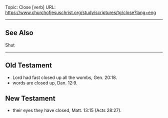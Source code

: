 Topic: Close [verb]
URL: https://www.churchofjesuschrist.org/study/scriptures/tg/close?lang=eng

---

## See Also

Shut

---

## Old Testament

- Lord had fast closed up all the wombs, Gen. 20:18.
- words are closed up, Dan. 12:9.

## New Testament

- their eyes they have closed, Matt. 13:15 (Acts 28:27).

